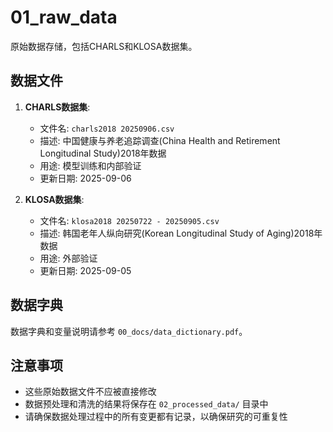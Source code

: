 # 01_raw_data

原始数据存储，包括CHARLS和KLOSA数据集。

## 数据文件

1. **CHARLS数据集**: 
   - 文件名: `charls2018 20250906.csv`
   - 描述: 中国健康与养老追踪调查(China Health and Retirement Longitudinal Study)2018年数据
   - 用途: 模型训练和内部验证
   - 更新日期: 2025-09-06

2. **KLOSA数据集**:
   - 文件名: `klosa2018 20250722 - 20250905.csv`
   - 描述: 韩国老年人纵向研究(Korean Longitudinal Study of Aging)2018年数据
   - 用途: 外部验证
   - 更新日期: 2025-09-05

## 数据字典

数据字典和变量说明请参考 `00_docs/data_dictionary.pdf`。

## 注意事项

- 这些原始数据文件不应被直接修改
- 数据预处理和清洗的结果将保存在 `02_processed_data/` 目录中
- 请确保数据处理过程中的所有变更都有记录，以确保研究的可重复性


